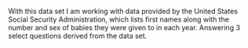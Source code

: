 With this data set I am working with data provided by the United States Social Security Administration, which lists first names along with the number and sex of babies they were given to in each year. Answering 3 select questions derived from the data set.
